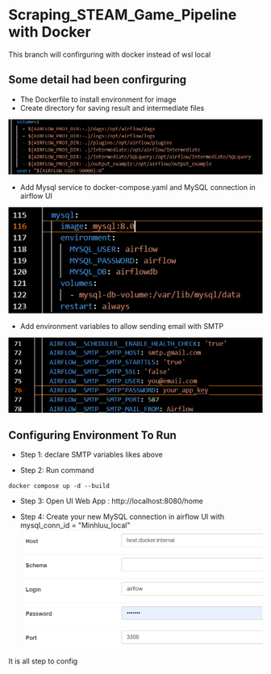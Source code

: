 # Scraping_STEAM_Game_Pipeline with Docker
This branch will confirguring with docker instead of wsl local

## Some detail had been confirguring
* The Dockerfile to install environment for image
* Create directory for saving result and intermediate files

![](output_example\Connect_dir.png)

* Add Mysql service to docker-compose.yaml and MySQL connection in airflow UI

![](output_example\MySQL_service.png)

* Add environment variables to allow sending email with SMTP

![](output_example\SMTP_environment.png)

## Configuring Environment To Run

* Step 1: declare SMTP variables likes above

* Step 2: Run command
```console
docker compose up -d --build
```

* Step 3: Open UI Web App : http://localhost:8080/home

* Step 4: Create your new MySQL connection in airflow UI with mysql_conn_id = "Minhluu_local"
![](output_example\MySQL_connection.png)

It is all step to config

